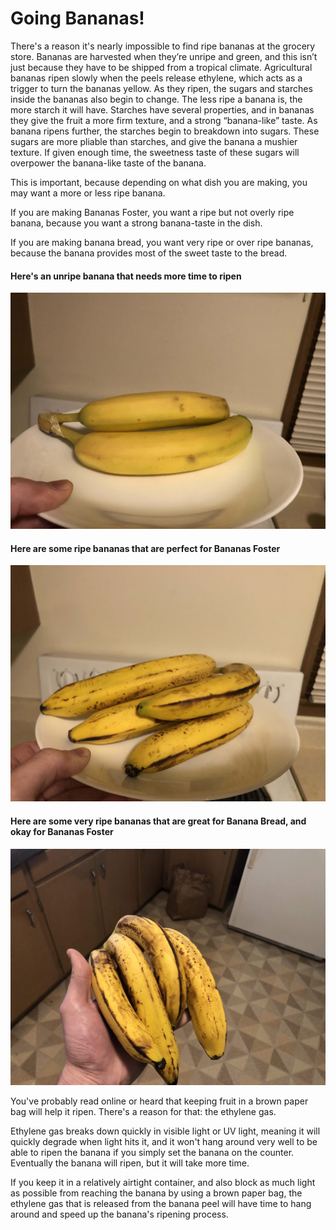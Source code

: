 # Going Bananas!

There's a reason it's nearly impossible to find ripe bananas at the grocery store. Bananas are harvested when they’re unripe and green, and this isn’t just because they have to be shipped from a tropical climate. Agricultural bananas ripen slowly when the peels release ethylene, which acts as a trigger to turn the bananas yellow. As they ripen, the sugars and starches inside the bananas also begin to change. The less ripe a banana is, the more starch it will have. Starches have several properties, and in bananas they give the fruit a more firm texture, and a strong “banana-like” taste. As banana ripens further, the starches begin to breakdown into sugars. These sugars are more pliable than starches, and give the banana a mushier texture. If given enough time, the sweetness taste of these sugars will overpower the banana-like taste of the banana.

This is important, because depending on what dish you are making, you may want a more or less ripe banana.


If you are making Bananas Foster, you want a ripe but not overly ripe banana, because you want a strong banana-taste in the dish.

If you are making banana bread, you want very ripe or over ripe bananas, because the banana provides most of the sweet taste to the bread. 

#### Here's an unripe banana that needs more time to ripen
![unripe banana](https://github.com/disulfidebond/scienceyfood/blob/master/Images/IMG_5585.jpg)

#### Here are some ripe bananas that are perfect for Bananas Foster
![ripe banana, perfect for Bananas Foster](https://github.com/disulfidebond/scienceyfood/blob/master/Images/IMG_7867.jpg)

#### Here are some very ripe bananas that are great for Banana Bread, and okay for Bananas Foster
![very ripe banana, ok for Bananas Foster, good for Banana Bread](https://github.com/disulfidebond/scienceyfood/blob/master/Images/IMG_4380.jpg)

You've probably read online or heard that keeping fruit in a brown paper bag will help it ripen. There's a reason for that: the ethylene gas.

Ethylene gas breaks down quickly in visible light or UV light, meaning it will quickly degrade when light hits it, and it won't hang around very well to be able to ripen the banana if you simply set the banana on the counter.
Eventually the banana will ripen, but it will take more time.

If you keep it in a relatively airtight container, and also block as much light as possible from reaching the banana by using a brown paper bag, the ethylene gas that is released from the banana peel
will have time to hang around and speed up the banana's ripening process.
